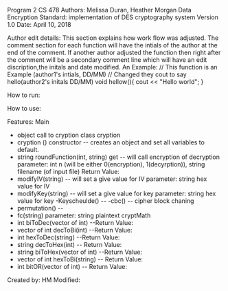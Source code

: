  Program 2 CS 478
 Authors: Melissa Duran, Heather Morgan
 Data Encryption Standard: implementation of DES cryptography system
 Version 1.0
 Date: April 10, 2018


  Author edit details:
 This section explains how work flow was adjusted.
 The comment section for each function will have the intials of the author at the end of the comment. If another author adjusted the function then right after the comment will be a secondary comment line which will have an edit discription,the initals and date modified.
An Example:
// This function is an Example (author1's intials, DD/MM)
// Changed they cout to say hello(author2's initals DD/MM)
void hellow(){
  cout << "Hello world";
}
 

  How to run:


  How to use:
  
  
  
  Features:
  Main
  - object call to cryption class
  cryption 
  - cryption () constructor -- creates an object and set all variables to default.
  - string roundFunction(int, string) get -- will call encryption of decryption parameter: int n (will be either 0(encryption), 1(decyrption)), string filename (of input file) Return Value:
  - modifyIV(string) -- will set a give value for IV parameter: string hex value for IV
  - modifyKey(string) -- will set a give value for key parameter: string hex value for key
  -Keyscheulde() --
  -cbc() -- cipher block chaning
  - permutation() --
  - fc(string) parameter: string plaintext
  cryptMath
  -  int biToDec(vector of int) --Return Value:
  -  vector of int decToBi(int) --Return Value:
  -  int hexToDec(string) --Return Value:
  -  string decToHex(int) -- Return Value:
  - string biToHex(vector of int) --Return Value:
  - vector of int hexToBi(string) -- Return Value:
  -  int bitOR(vector of int) -- Return Value:
  
  Created by: HM
  Modified:
  
